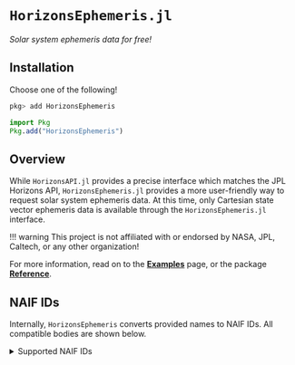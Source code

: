 # `HorizonsEphemeris.jl`

_Solar system ephemeris data for free!_

## Installation

Choose one of the following!

```julia
pkg> add HorizonsEphemeris
```

```julia
import Pkg
Pkg.add("HorizonsEphemeris")
```

## Overview

While `HorizonsAPI.jl` provides a precise interface which matches the JPL Horizons API,
`HorizonsEphemeris.jl` provides a more user-friendly way to request solar system ephemeris
data. At this time, only Cartesian state vector ephemeris data is available
through the `HorizonsEphemeris.jl` interface.

!!! warning
    This project is not affiliated with or endorsed by NASA, JPL, Caltech, or any
    other organization!

For more information, read on to the [**Examples**](examples/index.md) page,
or the package [**Reference**](reference/index.md).

## NAIF IDs

Internally, `HorizonsEphemeris` converts provided names to NAIF IDs. All 
compatible bodies are shown below.

<details>

<summary>Supported NAIF IDs</summary>

```@setup
using SPICE, DataFrames

names = (; ID=Int[], Name=String[])

for id in range(-100000, 100000)
    name = bodc2n(id)
    isnothing(name) && continue
    push!(names.ID, id)
    push!(names.Name, name)
end

DataFrame(names)
```

</details>




</details>
